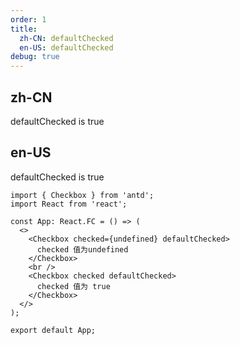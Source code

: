 ```yaml
---
order: 1
title:
  zh-CN: defaultChecked
  en-US: defaultChecked
debug: true
---
```


## zh-CN

defaultChecked is true

## en-US

defaultChecked is true

```tsx
import { Checkbox } from 'antd';
import React from 'react';

const App: React.FC = () => (
  <>
    <Checkbox checked={undefined} defaultChecked>
      checked 值为undefined
    </Checkbox>
    <br />
    <Checkbox checked defaultChecked>
      checked 值为 true
    </Checkbox>
  </>
);

export default App;
```
